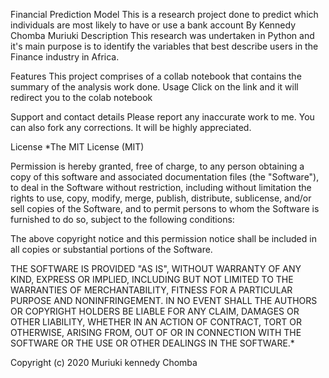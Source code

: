 Financial Prediction Model
This is a research project done to predict which individuals are most likely to have or use a bank account
By Kennedy Chomba Muriuki
Description
This research was undertaken in Python and it's main purpose is to identify the variables that best describe users in the Finance industry in Africa.

Features
This project comprises of a collab notebook that contains the summary of the analysis work done. 
Usage
Click on the link and it will redirect you to the colab notebook

Support and contact details
Please report any inaccurate work to me. You can also fork any corrections. It will be highly appreciated.

License
*The MIT License (MIT)

Permission is hereby granted, free of charge, to any person obtaining a copy of this software and associated documentation files (the "Software"), to deal in the Software without restriction, including without limitation the rights to use, copy, modify, merge, publish, distribute, sublicense, and/or sell copies of the Software, and to permit persons to whom the Software is furnished to do so, subject to the following conditions:

The above copyright notice and this permission notice shall be included in all copies or substantial portions of the Software.

THE SOFTWARE IS PROVIDED "AS IS", WITHOUT WARRANTY OF ANY KIND, EXPRESS OR IMPLIED, INCLUDING BUT NOT LIMITED TO THE WARRANTIES OF MERCHANTABILITY, FITNESS FOR A PARTICULAR PURPOSE AND NONINFRINGEMENT. IN NO EVENT SHALL THE AUTHORS OR COPYRIGHT HOLDERS BE LIABLE FOR ANY CLAIM, DAMAGES OR OTHER LIABILITY, WHETHER IN AN ACTION OF CONTRACT, TORT OR OTHERWISE, ARISING FROM, OUT OF OR IN CONNECTION WITH THE SOFTWARE OR THE USE OR OTHER DEALINGS IN THE SOFTWARE.*

Copyright (c) 2020 Muriuki kennedy Chomba
